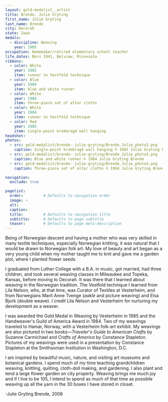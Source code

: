 ```yaml
---
layout: gold-medalist__artist
title: Brende, Julie Gryting
first_name: Julie Gryting
last_name: Brende
city: Decorah
state: Iowa
medals: 
  - discipline: Weaving
    year: 1985
occupation: Homemaker/retired elementary school teacher
life_dates: Born 1941, Belview, Minnesota
ribbons:
  - color: White
    year: 1982
    item: runner in Vestfold technique
  - color: Blue
    year: 1984
    item: blue and white runner
  - color: White
    year: 1984
    item: three-piece set of altar cloths
  - color: White
    year: 1984
    item: runner in Vestfold technique
  - color: Red
    year: 1985
    item: single-point krokbragd wall hanging
headshot:
photos:
  - src: gold-medalist/brende--julie-gryting/Brende_Julie_photo2.png
    caption: Single-point krokbragd wall hanging © 1985 Julie Gryting Brende
  - src: gold-medalist/brende--julie-gryting/Brende_Julie_photo3.png
    caption: Blue and white runner © 1984 Julie Gryting Brende
  - src: gold-medalist/brende--julie-gryting/Brende_Julie_photo4.png
    caption: Three-piece set of altar cloths © 1984 Julie Gryting Brende

navigation:
  exclude: true

pagelist:
  order:         # Defaults to navigation order  
  image: ~
  alt:
  caption:
  title:         # Defaults to navigation title
  subtitle:      # Defaults to page subtitle
  teaser:        # Defaults to page meta-description  
---
```

Being of Norwegian descent and having a mother who was very skilled in many textile techniques, especially Norwegian knitting, it was natural that I would be drawn to Norwegian folk art. My love of beauty and art began as a very young child when my mother taught me to knit and gave me a garden plot, where I planted flower seeds.

I graduated from Luther College with a B.A. in music, got married, had three children, and took several weaving classes in Milwaukee and Topeka, Kansas, before moving to Decorah. It was there that I learned about weaving in the Norwegian tradition. The Vestfold technique I learned from Lila Nelson, who, at that time, was Curator of Textiles at Vesterheim, and from Norwegians Marit Anne Tvenge (_aakle_ and picture weaving) and Elsa Bjork (double weave). I credit Lila Nelson and Vesterheim for nurturing my development as a weaver.

I was awarded the Gold Medal in Weaving by Vesterheim in 1985 and the Handweaver's Guild of America Award in 1984. Two of my weavings traveled to Hamar, Norway, with a Vesterheim folk-art exhibit. My weavings are also pictured in two books—_Traveler's Guide to American Crafts_ by Suzanne Carmichael and _Crafts of America_ by Constance Stapleton. Pictures of my weavings were used in a presentation by Constance Stapleton at the Smithsonian Institution in Washington, D.C.

I am inspired by beautiful music, nature, and visiting art museums and botanical gardens. I spend much of my time teaching grandchildren weaving, knitting, quilting, cloth-doll making, and gardening. I also plant and tend a large flower garden on city property. Weaving brings me much joy and if I live to be 105, I intend to spend as much of that time as possible weaving up all the yarn in the 30 boxes I have stored in closet. 

-Julie Gryting Brende, 2008
